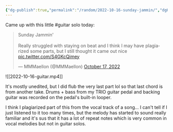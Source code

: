```yaml
---
{"dg-publish":true,"permalink":"/random/2022-10-16-sunday-jammin/","dgHomeLink":true,"dgPassFrontmatter":false,"dgShowBacklinks":true,"dgShowLocalGraph":true}
---
```



<div class="transclusion internal-embed is-loaded"><div class="markdown-embed">



Came up with this little #guitar solo today:
<blockquote class="twitter-tweet"><p lang="en" dir="ltr">Sunday Jammin&#39;<br><br>Really struggled with staying on beat and I think I may have plagiarized some parts, but I still thought it came out nice <a href="https://t.co/S4GKcQimey">pic.twitter.com/S4GKcQimey</a></p>&mdash; MMMaellon (@MMMaellon) <a href="https://twitter.com/MMMaellon/status/1581799961779326976?ref_src=twsrc%5Etfw">October 17, 2022</a></blockquote> <script async src="https://platform.twitter.com/widgets.js" charset="utf-8"></script>


![[2022-10-16-guitar.mp4]]

It's mostly unedited, but I did flub the very last part lol so that last chord is from another take.
Drums + bass from my TRIO guitar pedal and backing guitar was recorded on the pedal's built-in looper.

I think I plagiarized part of this from the vocal track of a song... I can't tell if I just listened to it too many times, but the melody has started to sound really familiar and it's sus that it has a lot of repeat notes which is very common in vocal melodies but not in guitar solos. 

</div></div>
 